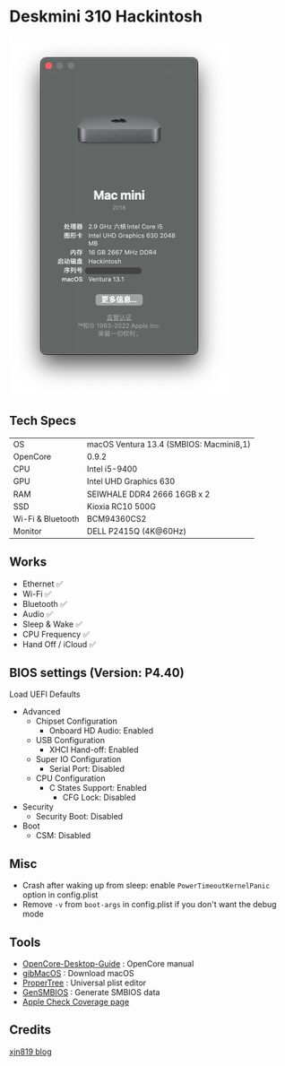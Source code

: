 # Deskmini 310 Hackintosh

![os-img](resources/ventura.png)

## Tech Specs

| | |
| ------------- | ------------- |
| OS | macOS Ventura 13.4 (SMBIOS: Macmini8,1) |
| OpenCore | 0.9.2 |
| CPU | Intel i5-9400 |
| GPU | Intel UHD Graphics 630 |
| RAM | SEIWHALE DDR4 2666 16GB x 2 |
| SSD | Kioxia RC10 500G |
| Wi-Fi & Bluetooth | BCM94360CS2 |
| Monitor | DELL P2415Q (4K@60Hz) |

## Works

* Ethernet ✅
* Wi-Fi ✅
* Bluetooth ✅
* Audio ✅
* Sleep & Wake ✅
* CPU Frequency ✅
* Hand Off / iCloud ✅

## BIOS settings (Version: P4.40)

Load UEFI Defaults

* Advanced
  - Chipset Configuration
    - Onboard HD Audio: Enabled
  - USB Configuration
    - XHCI Hand-off: Enabled
  - Super IO Configuration
    - Serial Port: Disabled
  - CPU Configuration
    - C States Support: Enabled
      - CFG Lock: Disabled
* Security
  - Security Boot: Disabled
* Boot
  - CSM: Disabled

## Misc

* Crash after waking up from sleep: enable `PowerTimeoutKernelPanic` option in config.plist
* Remove `-v` from `boot-args` in config.plist if you don't want the debug mode

## Tools

* [OpenCore-Desktop-Guide](https://dortania.github.io/OpenCore-Install-Guide/) : OpenCore manual
* [gibMacOS](https://github.com/corpnewt/gibMacOS) : Download macOS
* [ProperTree](https://github.com/corpnewt/ProperTree) : Universal plist editor
* [GenSMBIOS](https://github.com/corpnewt/GenSMBIOS) : Generate SMBIOS data
* [Apple Check Coverage page](https://checkcoverage.apple.com/)

## Credits

[xjn819 blog](https://blog.xjn819.com/?p=7)

